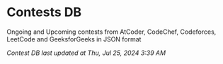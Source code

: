 # Contests DB

Ongoing and Upcoming contests from AtCoder, CodeChef, Codeforces, LeetCode and GeeksforGeeks in JSON format

*Contest DB last updated at Thu, Jul 25, 2024 3:39 AM*  
